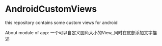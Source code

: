 # AndroidCustomViews
this repository contains some custom views for android

About module of app:
  一个可以自定义圆角大小的View,,同时在底部添加文字描述
